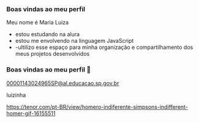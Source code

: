 ### Boas vindas ao meu perfil 

Meu nome é Maria Luiza

- estou estudando na alura
- estou me envolvendo na linguagem JavaScript
- -ultilizo esse espaço para minha organização e compartilhamento dos meus projetos desenvolvidos

 ### Boas vindas ao meu perfil 💋 

00001143024965SP@al.educacao.sp.gov.br

luizinha

https://tenor.com/pt-BR/view/homero-indiferente-simpsons-indifferent-homer-gif-16155511
